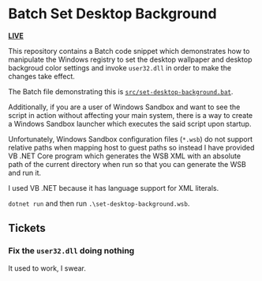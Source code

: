 # Batch Set Desktop Background

[**LIVE**](https://tomashubelbauer.github.io/batch-set-desktop-background)

This repository contains a Batch code snippet which demonstrates how to manipulate
the Windows registry to set the desktop wallpaper and desktop backgroud color
settings and invoke `user32.dll` in order to make the changes take effect.

The Batch file demonstrating this is [`src/set-desktop-background.bat`](src/set-desktop-background.bat).

Additionally, if you are a user of Windows Sandbox and want to see the script in
action without affecting your main system, there is a way to create a Windows
Sandbox launcher which executes the said script upon startup.

Unfortunately, Windows Sandbox configuration files (`*.wsb`) do not support relative
paths when mapping host to guest paths so instead I have provided VB .NET Core
program which generates the WSB XML with an absolute path of the current directory
when run so that you can generate the WSB and run it.

I used VB .NET because it has language support for XML literals.

`dotnet run` and then run `.\set-desktop-background.wsb`.

## Tickets

### Fix the `user32.dll` doing nothing

It used to work, I swear.
